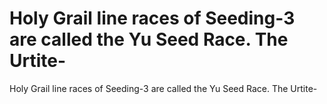 # Holy Grail line races of Seeding-3 are called the Yu Seed Race. The Urtite-

Holy Grail line races of Seeding-3 are called the Yu Seed Race. The Urtite-